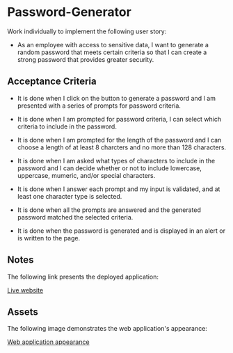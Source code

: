 # Password-Generator

Work individually to implement the following user story:

* As an employee with access to sensitive data, I want to generate a random password that meets certain criteria so that I can create a strong password that provides greater security.

## Acceptance Criteria

* It is done when I click on the button to generate a password and I am presented with a series of prompts for password criteria.

* It is done when I am prompted for password criteria, I can select which criteria to include in the password.

* It is done when I am prompted for the length of the password and I can choose a length of at least 8 charcters and no more than 128 characters.

* It is done when I am asked what types of characters to include in the password and I can decide whether or not to include lowercase, uppercase, mumeric, and/or special characters.

* It is done when I answer each prompt and my input is validated, and at least one character type is selected.

* It is done when all the prompts are answered and the generated password matched the selected criteria.

* It is done when the password is generated and is displayed in an alert or is written to the page.

## Notes

The following link presents the deployed application:

[Live website]()    

## Assets

The following image demonstrates the web application's appearance:

[Web application appearance](./assets/images/image-1.jpg)